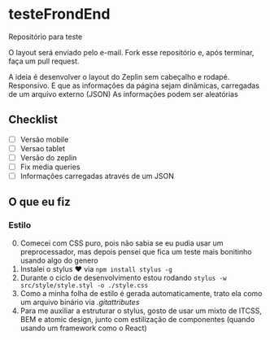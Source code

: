 # testeFrondEnd
Repositório para teste


O layout será enviado pelo e-mail.
Fork esse repositório e, após terminar, faça um pull request.

A ideia é desenvolver o layout do Zeplin sem cabeçalho e rodapé. Responsivo. E que as informações da página sejam dinâmicas, carregadas de um arquivo externo (JSON)
As informações podem ser aleatórias

## Checklist

- [ ] Versão mobile
- [ ] Versao tablet
- [ ] Versão do zeplin
- [ ] Fix media queries
- [ ] Informações carregadas através de um JSON

## O que eu fiz

### Estilo

0. Comecei com CSS puro, pois não sabia se eu pudia usar um preprocessador, mas depois pensei que fica um teste mais bonitinho usando algo do genero
1. Instalei o stylus :heart: via `npm install stylus -g`
2. Durante o ciclo de desenvolvimento estou rodando `stylus -w src/style/style.styl -o ./style.css`
3. Como a minha folha de estilo é gerada automaticamente, trato ela como um arquivo binário via *.gitattributes*
4. Para me auxiliar a estruturar o stylus, gosto de usar um mixto de ITCSS, BEM e atomic design, junto com estilização de componentes (quando usando um framework como o React)
